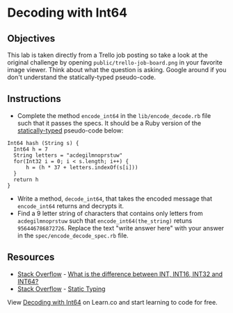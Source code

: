

# Decoding with Int64 

## Objectives

This lab is taken directly from a Trello job posting so take a look at the original challenge by opening `public/trello-job-board.png` in your favorite image viewer. Think about what the question is asking. Google around if you don't understand the statically-typed pseudo-code.

## Instructions

* Complete the method `encode_int64` in the `lib/encode_decode.rb` file such that it passes the specs. It should be a Ruby version of the [statically-typed](http://stackoverflow.com/a/1517670/2890716) pseudo-code below:

```
Int64 hash (String s) {
  Int64 h = 7
  String letters = "acdegilmnoprstuw"
  for(Int32 i = 0; i < s.length; i++) {
      h = (h * 37 + letters.indexOf(s[i]))
  }
  return h
}
```

* Write a method, `decode_int64`, that takes the encoded message that `encode_int64` returns and decrypts it.
* Find a 9 letter string of characters that contains only letters from `acdegilmnoprstuw` such that `encode_int64(the_string)` retuns `956446786872726`. Replace the text "write answer here" with your answer in the `spec/encode_decode_spec.rb` file.

## Resources
* [Stack Overflow](http://stackoverflow.com) - [What is the difference between INT, INT16, INT32 and INT64?](http://stackoverflow.com/q/9696660/2890716)
* [Stack Overflow](http://stackoverflow.com) - [Static Typing](http://stackoverflow.com/a/1517670/2890716)

<p data-visibility='hidden'>View <a href='https://learn.co/lessons/decoding-with-int64' title='Decoding with Int64'>Decoding with Int64</a> on Learn.co and start learning to code for free.</p>
